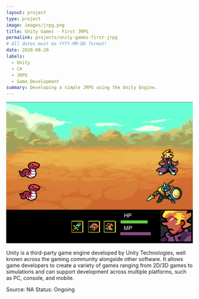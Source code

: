 ```yaml
---
layout: project
type: project
image: images/jrpg.png
title: Unity Games - First JRPG
permalink: projects/unity-games-first-jrpg
# All dates must be YYYY-MM-DD format!
date: 2020-08-20
labels:
  - Unity
  - C#
  - JRPG
  - Game_Development
summary: Developing a simple JRPG using the Unity Engine.
---
```


<img class="ui medium right floated rounded image" src="../images/jrpg.png">

Unity is a third-party game engine developed by Unity Technologies, well known across the gaming community alongside other software.
It allows game developers to create a variety of games ranging from 2D/3D games to simulations and can support development across multiple platforms,
such as PC, console, and mobile.

Source: NA
Status: Ongoing
